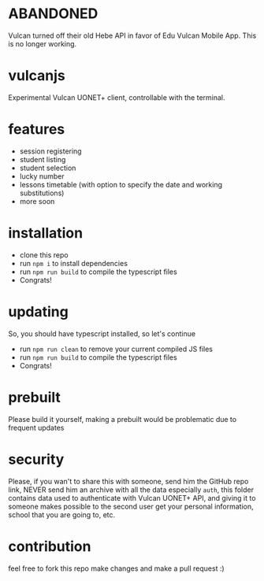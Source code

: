 # ABANDONED

Vulcan turned off their old Hebe API in favor of Edu Vulcan Mobile App. This is no longer working.


# vulcanjs
Experimental Vulcan UONET+ client, controllable with the terminal.

# features

- session registering
- student listing
- student selection
- lucky number
- lessons timetable (with option to specify the date and working substitutions)
- more soon

# installation
  - clone this repo
  - run `npm i` to install dependencies
  - run `npm run build` to compile the typescript files
  - Congrats!

# updating
  So, you should have typescript installed, so let's continue
  - run `npm run clean` to remove your current compiled JS files
  - run `npm run build` to compile the typescript files
  - Congrats!
  
# prebuilt 
Please build it yourself, making a prebuilt would be problematic due to frequent updates


# security
Please, if you wan't to share this with someone, send him the GitHub repo link, NEVER send him an archive with all the data especially `auth`, this folder contains data used to authenticate with Vulcan UONET+ API, and giving it to someone makes possible to the second user get your personal information, school that you are going to, etc.

# contribution
feel free to fork this repo make changes and make a pull request :)